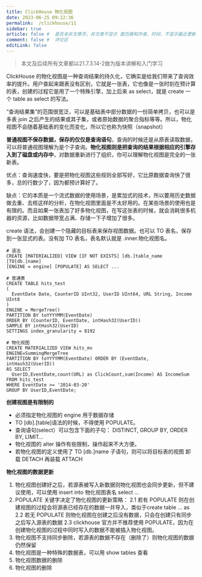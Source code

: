```yaml
---
title: ClickHouse 物化视图
date: 2023-06-25 09:22:36
permalink:  /clickhouse/11
sidebar: true
article: false #  是否未非文章页，非文章不显示 面包屑和作者、时间，不显示最近更新栏，不会参与到最近更新文章的数据计算中
comment: false #  评论区
editLink: false
---
```


> 本文及后续所有文章都以21.7.3.14-2做为版本讲解和入门学习

ClickHouse 的物化视图是一种查询结果的持久化，它确实是给我们带来了查询效率的提升。用户查起来跟表没有区别，它就是一张表，它也像是一张时刻在预计算的表，创建的过程它是用了一个特殊引擎，加上后来 as select，就是 create 一个 table as select 的写法。

“查询结果集”的范围很宽泛，可以是基础表中部分数据的一份简单拷贝，也可以是多表 join 之后产生的结果或其子集，或者原始数据的聚合指标等等。所以，物化视图不会随着基础表的变化而变化，所以它也称为快照（snapshot）

**普通视图不保存数据，保存的仅仅是查询语句**，查询的时候还是从原表读取数据，可以将普通视图理解为是个子查询。**物化视图则是把查询的结果根据相应的引擎存入到了磁盘或内存中**，对数据重新进行了组织，你可以理解物化视图是完全的一张新表。

优点：查询速度快，要是把物化视图这些规则全部写好，它比原数据查询快了很多，总的行数少了，因为都预计算好了。

缺点：它的本质是一个流式数据的使用场景，是累加式的技术，所以要用历史数据做去重、去核这样的分析，在物化视图里面是不太好用的。在某些场景的使用也是有限的。而且如果一张表加了好多物化视图，在写这张表的时候，就会消耗很多机器的资源，比如数据带宽占满、存储一下子增加了很多。

create 语法，会创建一个隐藏的目标表来保存视图数据。也可以 TO 表名，保存到一张显式的表。没有加 TO 表名，表名默认就是 .inner.物化视图名。
```clickhouse
# 语法
CREATE [MATERIALIZED] VIEW [IF NOT EXISTS] [db.]table_name [TO[db.]name]
[ENGINE = engine] [POPULATE] AS SELECT ...

# 普通表
CREATE TABLE hits_test
( 
  EventDate Date, CounterID UInt32, UserID UInt64, URL String, Income UInt8
)
ENGINE = MergeTree()
PARTITION BY toYYYYMM(EventDate)
ORDER BY (CounterID, EventDate, intHash32(UserID))
SAMPLE BY intHash32(UserID)
SETTINGS index_granularity = 8192

# 物化视图
CREATE MATERIALIZED VIEW hits_mv
ENGINE=SummingMergeTree
PARTITION BY toYYYYMM(EventDate) ORDER BY (EventDate, intHash32(UserID))
AS SELECT
  UserID,EventDate,count(URL) as ClickCount,sum(Income) AS IncomeSum
FROM hits_test
WHERE EventDate >= '2014-03-20'
GROUP BY UserID,EventDate;
```
**创建视图是有限制的**
* 必须指定物化视图的 engine 用于数据存储
* TO [db].[table]语法的时候，不得使用 POPULATE。
* 查询语句(select）可以包含下面的子句： DISTINCT, GROUP BY, ORDER BY, LIMIT…
* 物化视图的 alter 操作有些限制，操作起来不大方便。
* 若物化视图的定义使用了 TO [db.]name 子语句，则可以将目标表的视图 卸载 DETACH 再装载 ATTACH

**物化视图的数据更新**
1. 物化视图创建好之后，若源表被写入新数据则物化视图也会同步更新，但不建议使用，可以使用 insert into 物化视图表名 select ...
2. POPULATE 关键字决定了物化视图的更新策略：
   2.1 若有 POPULATE 则在创建视图的过程会将源表已经存在的数据一并导入，类似于create table ... as
   2.2 若无 POPULATE 则物化视图在创建之后没有数据，只会在创建只有同步之后写入源表的数据
   2.3 clickhouse 官方并不推荐使用 POPULATE，因为在创建物化视图的过程中同时写入的数据不能被插入物化视图。
3. 物化视图不支持同步删除，若源表的数据不存在（删除了）则物化视图的数据仍然保留
4. 物化视图是一种特殊的数据表，可以用 show tables 查看
5. 物化视图数据的删除
6. 物化视图的删除